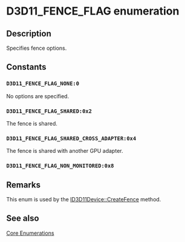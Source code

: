 # D3D11_FENCE_FLAG enumeration

## Description

Specifies fence options.

## Constants

### `D3D11_FENCE_FLAG_NONE:0`

No options are specified.

### `D3D11_FENCE_FLAG_SHARED:0x2`

The fence is shared.

### `D3D11_FENCE_FLAG_SHARED_CROSS_ADAPTER:0x4`

The fence is shared with another GPU adapter.

### `D3D11_FENCE_FLAG_NON_MONITORED:0x8`

## Remarks

This enum is used by the [ID3D11Device::CreateFence](https://learn.microsoft.com/windows/desktop/api/d3d11_4/nf-d3d11_4-id3d11device5-createfence) method.

## See also

[Core Enumerations](https://learn.microsoft.com/windows/desktop/direct3d11/d3d11-graphics-reference-d3d11-core-enums)